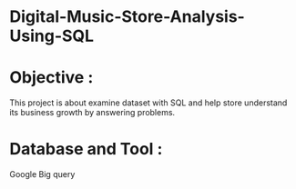 # Digital-Music-Store-Analysis-Using-SQL

# Objective : 

This project is about examine dataset with SQL and help store understand its business growth by answering problems.

# Database and Tool :

Google Big query




